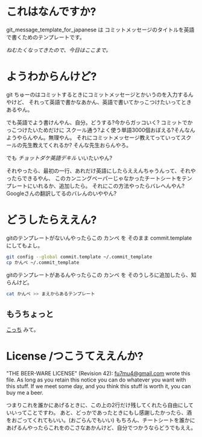 # これはなんですか?

git_message_template_for_japanese は コミットメッセージのタイトルを英語で書くためのテンプレートです。

*ねむたくなってきたので、今日はここまで。*

# ようわからんけど?

git ちゅーのはコミットするときにコミットメッセージとかいうのを入力するんやけど、
それって英語で書かなあかん、英語で書いてかっこつけたいってときあるやん。

でも英語でよう書けんやん、自分。どうする?今からガッコいく? コミットでかっこつけたいためだけに
スクール通う?よく使う単語3000個おぼえる?そんなんようやらんやん。無理やん。
それにコミットメッセージ教えてっていってスクールの先生教えてくれるか? そんな先生おらんやろ。

でも *チョットダケ英語デキル* いいたいやん?

それやったら、最初の一行、あれだけ英語にしたらええんちゃうんって、それやったらできるやん、
このカンニングペーパーじゃなかったチートシートをテンプレートにいれるか、追加したら。
それにこの方法やったらバレへんやん? Googleさんの翻訳してるのバレんのいややん?

# どうしたらええん?

gitのテンプレートがないんやったらこの カンペ を そのまま commit.templateにしてもよし。

```bash
git config --global commit.template ~/.commit_template
cp かんぺ ~/.commit_template
```
gitのテンプレートがあるんやったらこの カンペ を そのうしろに追加したら、知らんけど。

```bash
cat かんぺ >> まえからあるテンプレート
```

## もうちょっと

[こっち](./howtouse.md) みて。


# License /つこうてええんか?

"THE BEER-WARE LICENSE" (Revision 42):
<fu7mu4@gmail.com> wrote this file. As long as you retain this notice you can do whatever you want with this stuff. 
If we meet some day, and you think this stuff is worth it, you can buy me a beer.

つまりこれを誰かにあげるときに、この上の2行だけ残してくれたら自由にしていいってことですわ。
あと、どっかであったときにもし感謝したかったら、酒をおごってくれてもいい。(おごらんでもいい)
もちろん、チートシートを誰かにあげるんやったらこれをのこさなあかんけど、自分でつかうならどうでもええ。
